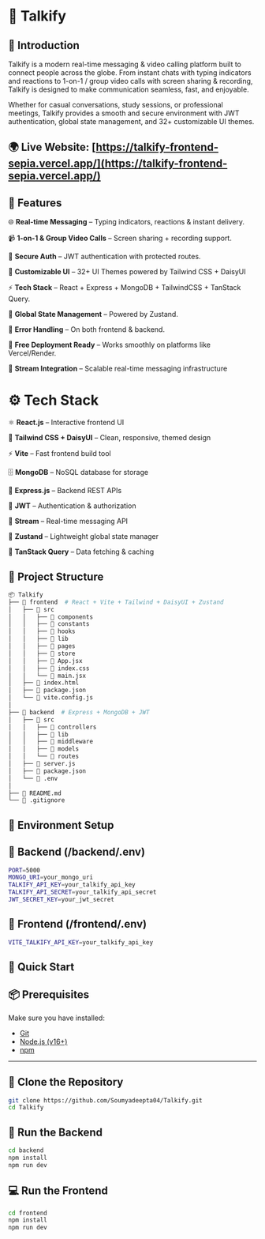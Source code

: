 # 💬 Talkify

## 🤖 Introduction
Talkify is a modern real-time messaging & video calling platform built to connect people across the globe.
From instant chats with typing indicators and reactions to 1-on-1 / group video calls with screen sharing & recording, Talkify is designed to make communication seamless, fast, and enjoyable.

Whether for casual conversations, study sessions, or professional meetings, Talkify provides a smooth and secure environment with JWT authentication, global state management, and 32+ customizable UI themes.

## 🌍 **Live Website:** [https://talkify-frontend-sepia.vercel.app/](https://talkify-frontend-sepia.vercel.app/)  

## 🚀 Features
🌐 **Real-time Messaging** – Typing indicators, reactions & instant delivery.

📹 **1-on-1 & Group Video Calls** – Screen sharing + recording support.

🔐 **Secure Auth** – JWT authentication with protected routes.

🎨 **Customizable UI** – 32+ UI Themes powered by Tailwind CSS + DaisyUI

⚡ **Tech Stack** – React + Express + MongoDB + TailwindCSS + TanStack Query.

🧠 **Global State Management** – Powered by Zustand.

🚨 **Error Handling** – On both frontend & backend.

🚀 **Free Deployment Ready** – Works smoothly on platforms like Vercel/Render.

🎯 **Stream Integration** – Scalable real-time messaging infrastructure

# ⚙️ Tech Stack
⚛️ **React.js** – Interactive frontend UI

🎨 **Tailwind CSS + DaisyUI** – Clean, responsive, themed design

⚡ **Vite** – Fast frontend build tool

🗄️ **MongoDB** – NoSQL database for storage

🚀 **Express.js** – Backend REST APIs

🔑 **JWT** – Authentication & authorization

📡 **Stream** – Real-time messaging API

🧠 **Zustand** – Lightweight global state manager

🔄 **TanStack Query** – Data fetching & caching

## 📁 Project Structure
```bash
📦 Talkify
├── 📂 frontend  # React + Vite + Tailwind + DaisyUI + Zustand
│   ├── 📂 src
│   │   ├── 📂 components
│   │   ├── 📂 constants
│   │   ├── 📂 hooks
│   │   ├── 📂 lib
│   │   ├── 📂 pages
│   │   ├── 📂 store
│   │   ├── 📄 App.jsx
│   │   ├── 📄 index.css
│   │   └── 📄 main.jsx
│   ├── 📄 index.html
│   ├── 📄 package.json
│   └── 📄 vite.config.js
│
├── 📂 backend  # Express + MongoDB + JWT
│   ├── 📂 src
│   │   ├── 📂 controllers
│   │   ├── 📂 lib
│   │   ├── 📂 middleware
│   │   ├── 📂 models
│   │   └── 📂 routes
│   ├── 📄 server.js
│   ├── 📄 package.json
│   └── 📄 .env
│
├── 📄 README.md
└── 📄 .gitignore
```
## 🧪 Environment Setup
## 🔐 Backend (/backend/.env)
```bash
PORT=5000
MONGO_URI=your_mongo_uri
TALKIFY_API_KEY=your_talkify_api_key
TALKIFY_API_SECRET=your_talkify_api_secret
JWT_SECRET_KEY=your_jwt_secret
```
## 🔐 Frontend (/frontend/.env)
```bash
VITE_TALKIFY_API_KEY=your_talkify_api_key
```
## 🤸 Quick Start
## 📦 Prerequisites
Make sure you have installed:

- [Git](https://git-scm.com/)  
- [Node.js (v16+)](https://nodejs.org/en/download/)  
- [npm](https://docs.npmjs.com/downloading-and-installing-node-js-and-npm)  

---

## 🔄 Clone the Repository
```bash
git clone https://github.com/Soumyadeepta04/Talkify.git
cd Talkify
```
## 🔧 Run the Backend
```bash
cd backend
npm install
npm run dev
```
## 💻 Run the Frontend
```bash
cd frontend
npm install
npm run dev
```
